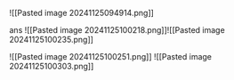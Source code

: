 ![[Pasted image 20241125094914.png]]

ans
![[Pasted image 20241125100218.png]]![[Pasted image 20241125100235.png]]

![[Pasted image 20241125100251.png]]
![[Pasted image 20241125100303.png]]